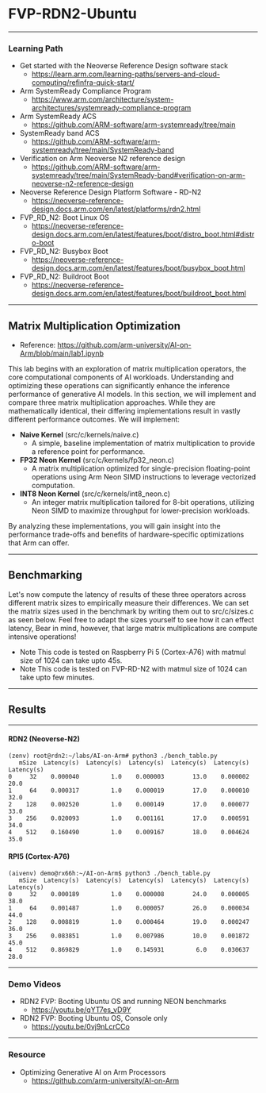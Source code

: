 # FVP-RDN2-Ubuntu

---
### Learning Path

* Get started with the Neoverse Reference Design software stack
   * https://learn.arm.com/learning-paths/servers-and-cloud-computing/refinfra-quick-start/
* Arm SystemReady Compliance Program
    * https://www.arm.com/architecture/system-architectures/systemready-compliance-program
* Arm SystemReady ACS
    * https://github.com/ARM-software/arm-systemready/tree/main
* SystemReady band ACS
   * https://github.com/ARM-software/arm-systemready/tree/main/SystemReady-band
* Verification on Arm Neoverse N2 reference design
   *  https://github.com/ARM-software/arm-systemready/tree/main/SystemReady-band#verification-on-arm-neoverse-n2-reference-design
* Neoverse Reference Design Platform Software - RD-N2  
   * https://neoverse-reference-design.docs.arm.com/en/latest/platforms/rdn2.html    
* FVP_RD_N2: Boot Linux OS   
   * https://neoverse-reference-design.docs.arm.com/en/latest/features/boot/distro_boot.html#distro-boot
* FVP_RD_N2: Busybox Boot
   * https://neoverse-reference-design.docs.arm.com/en/latest/features/boot/busybox_boot.html
* FVP_RD_N2: Buildroot Boot
   * https://neoverse-reference-design.docs.arm.com/en/latest/features/boot/buildroot_boot.html
     
---
## Matrix Multiplication Optimization
* Reference: https://github.com/arm-university/AI-on-Arm/blob/main/lab1.ipynb

This lab begins with an exploration of matrix multiplication operators, the core computational components of AI workloads. Understanding and optimizing these operations can significantly enhance the inference performance of generative AI models. In this section, we will implement and compare three matrix multiplication approaches. While they are mathematically identical, their differing implementations result in vastly different performance outcomes. We will implement:

* **Naive Kernel** (src/c/kernels/naive.c)
  * A simple, baseline implementation of matrix multiplication to provide a reference point for performance.
* **FP32 Neon Kernel** (src/c/kernels/fp32_neon.c)
  * A matrix multiplication optimized for single-precision floating-point operations using Arm Neon SIMD instructions to leverage vectorized computation.
* **INT8 Neon Kernel** (src/c/kernels/int8_neon.c)
  * An integer matrix multiplication tailored for 8-bit operations, utilizing Neon SIMD to maximize throughput for lower-precision workloads.

By analyzing these implementations, you will gain insight into the performance trade-offs and benefits of hardware-specific optimizations that Arm can offer.

---
## Benchmarking

Let's now compute the latency of results of these three operators across different matrix sizes to empirically measure their differences. We can set the matrix sizes used in the benchmark by writing them out to src/c/sizes.c as seen below. Feel free to adapt the sizes yourself to see how it can effect latency, Bear in mind, however, that large matrix multiplications are compute intensive operations!

* Note This code is tested on Raspberry Pi 5 (Cortex-A76) with matmul size of 1024 can take upto 45s.
* Note This code is tested on FVP-RD-N2 with matmul size of 1024 can take upto few minutes.

---
## Results 

---
#### RDN2 (Neoverse-N2)

```
(zenv) root@rdn2:~/labs/AI-on-Arm# python3 ./bench_table.py
   mSize  Latency(s)  Latency(s)  Latency(s)  Latency(s)  Latency(s)  Latency(s)
0     32    0.000040         1.0    0.000003        13.0    0.000002        20.0
1     64    0.000317         1.0    0.000019        17.0    0.000010        32.0
2    128    0.002520         1.0    0.000149        17.0    0.000077        33.0
3    256    0.020093         1.0    0.001161        17.0    0.000591        34.0
4    512    0.160490         1.0    0.009167        18.0    0.004624        35.0
```

#### RPI5 (Cortex-A76)

```
(aivenv) demo@rx66h:~/AI-on-Arm$ python3 ./bench_table.py
   mSize  Latency(s)  Latency(s)  Latency(s)  Latency(s)  Latency(s)  Latency(s)
0     32    0.000189         1.0    0.000008        24.0    0.000005        38.0
1     64    0.001487         1.0    0.000057        26.0    0.000034        44.0
2    128    0.008819         1.0    0.000464        19.0    0.000247        36.0
3    256    0.083851         1.0    0.007986        10.0    0.001872        45.0
4    512    0.869829         1.0    0.145931         6.0    0.030637        28.0
```


---
### Demo Videos

* RDN2 FVP: Booting Ubuntu OS and running NEON benchmarks
  * https://youtu.be/qYT7es_vD9Y
* RDN2 FVP: Booting Ubuntu OS, Console only 
  * https://youtu.be/0vj9nLcrCCo



---
### Resource
* Optimizing Generative AI on Arm Processors
  * https://github.com/arm-university/AI-on-Arm
